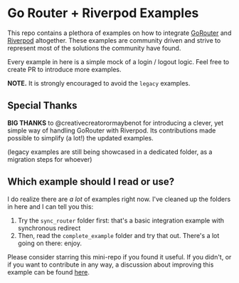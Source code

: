 # Go Router + Riverpod Examples

This repo contains a plethora of examples on how to integrate [GoRouter] and [Riverpod] altogether.
These examples are community driven and strive to represent most of the solutions the community have found.

Every example in here is a simple mock of a login / logout logic. Feel free to create PR to introduce more examples.


**NOTE.** It is strongly encouraged to avoid the `legacy` examples.

## Special Thanks
**BIG THANKS** to @creativecreatorormaybenot for introducing a clever, yet simple way of handling GoRouter with Riverpod. Its contributions made possible to simplify (a lot!) the updated examples.

(legacy examples are still being showcased in a dedicated folder, as a migration steps for whoever)

## Which example should I read or use?
I do realize there are _a lot_ of examples right now. I've cleaned up the folders in here and I can tell you this:

1. Try the `sync_router` folder first: that's a basic integration example with synchronous redirect
2. Then, read the `complete_example` folder and try that out. There's a lot going on there: enjoy.

Please consider starring this mini-repo if you found it useful. If you didn't, or if you want to contribute in any way, a discussion about improving this example can be found [here].

[Riverpod]: https://github.com/rrousselGit/river_pod
[GoRouter]: https://github.com/flutter/packages/tree/main/packages/go_router
[here]: https://github.com/rrousselGit/riverpod/discussions/1357
